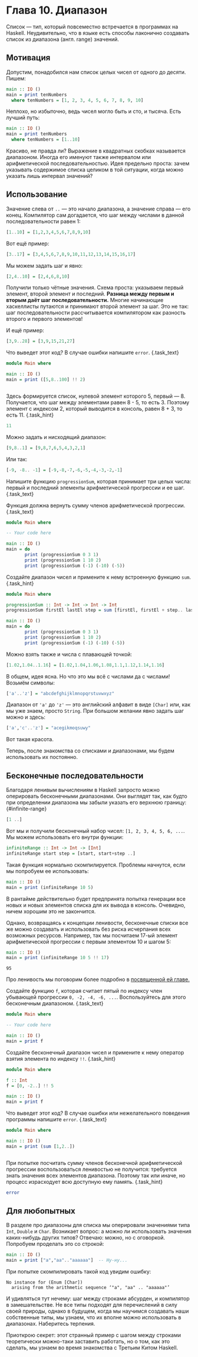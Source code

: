 # Глава 10. Диапазон

Список — тип, который повсеместно встречается в программах на Haskell. Неудивительно, что в языке есть способы лаконично создавать список из диапазона (англ. range) значений.

## Мотивация

Допустим, понадобился нам список целых чисел от одного до десяти. Пишем:

```haskell
main :: IO ()
main = print tenNumbers
  where tenNumbers = [1, 2, 3, 4, 5, 6, 7, 8, 9, 10]
```

Неплохо, но избыточно, ведь чисел могло быть и сто, и тысяча. Есть лучший путь:

```haskell
main :: IO ()
main = print tenNumbers
  where tenNumbers = [1..10]
```

Красиво, не правда ли? Выражение в квадратных скобках называется диапазоном. Иногда его именуют также интервалом или арифметической последовательностью. Идея предельно проста: зачем указывать содержимое списка целиком в той ситуации, когда можно указать лишь интервал значений? 

## Использование

Значение слева от `..` — это начало диапазона, а значение справа — его конец. Компилятор сам догадается, что шаг между числами в данной последовательности равен 1:

```haskell
[1..10] = [1,2,3,4,5,6,7,8,9,10]
```

Вот ещё пример:

```haskell
[3..17] = [3,4,5,6,7,8,9,10,11,12,13,14,15,16,17]
```

Мы можем задать шаг и явно:

```haskell
[2,4..10] = [2,4,6,8,10]
```

Получили только чётные значения. Схема проста: указываем первый элемент, второй элемент и последний. **Разница между первым и вторым даёт шаг последовательности.** Многие начинающие хаскеллисты путаются и принимают второй элемент за шаг. Это не так: шаг последовательности рассчитывается компилятором как разность второго и первого элементов!

И ещё пример:

```haskell
[3,9..28] = [3,9,15,21,27]
```

Что выведет этот код? В случае ошибки напишите `error`. {.task_text}

```haskell
module Main where

main :: IO ()
main = print ([5,8..100] !! 2)
```

```consoleoutput {.task_source #haskell_chapter_0100_task_0010}
```
Здесь формируется список, нулевой элемент которого 5, первый — 8. Получается, что шаг между элементами равен 8 - 5, то есть 3. Поэтому элемент с индексом 2, который выводится в консоль, равен 8 + 3, то есть 11. {.task_hint}
```haskell {.task_answer}
11
```

Можно задать и нисходящий диапазон:

```haskell
[9,8..1] = [9,8,7,6,5,4,3,2,1]
```

Или так:

```haskell
[-9, -8.. -1] = [-9,-8,-7,-6,-5,-4,-3,-2,-1]
```

Напишите функцию `progressionSum`, которая принимает три целых числа: первый и последний элементы арифметической прогрессии и ее шаг. {.task_text}

Функция должна вернуть сумму членов арифметической прогрессии. {.task_text}

```haskell {.task_source #haskell_chapter_0100_task_0020}
module Main where

-- Your code here

main :: IO ()
main = do
       print (progressionSum 0 3 1)
       print (progressionSum 1 10 2)
       print (progressionSum (-1) (-10) (-5))
```
Создайте диапазон чисел и примените к нему встроенную функцию `sum`.  {.task_hint}
```haskell {.task_answer}
module Main where

progressionSum :: Int -> Int -> Int -> Int
progressionSum firstEl lastEl step = sum [firstEl, firstEl + step.. lastEl]

main :: IO ()
main = do
       print (progressionSum 0 3 1)
       print (progressionSum 1 10 2)
       print (progressionSum (-1) (-10) (-5))
```

Можно взять также и числа с плавающей точкой:

```haskell
[1.02,1.04..1.16] = [1.02,1.04,1.06,1.08,1.1,1.12,1.14,1.16]
```

В общем, идея ясна. Но что это мы всё с числами да с числами! Возьмём символы:

```haskell
['a'..'z'] = "abcdefghijklmnopqrstuvwxyz"
```

Диапазон от `'a'` до `'z'` — это английский алфавит в виде `[Char]` или, как мы уже знаем, просто `String`. При большом желании явно задать шаг можно и здесь:

```haskell
['a','c'..'z'] = "acegikmoqsuwy"
```

Вот такая красота.

Теперь, после знакомства со списками и диапазонами, мы будем использовать их постоянно.

## Бесконечные последовательности

Благодаря ленивым вычислениям в Haskell запросто можно оперировать бесконечными диапазонами. Они выглядят так, как будто при определении диапазона мы забыли указать его верхнюю границу: {#infinite-range}

```haskell
[1 ..]
```

Вот мы и получили бесконечный набор чисел: `[1, 2, 3, 4, 5, 6, ...`. Мы можем использовать его внутри функции:

```haskell
infiniteRange :: Int -> Int -> [Int]
infiniteRange start step = [start, start+step ..]
```

Такая функция нормально скомпилируется. Проблемы начнутся, если мы попробуем ее использовать:

```haskell
main :: IO ()
main = print (infiniteRange 10 5)
```

В рантайме действительно будет предпринята попытка генерации все новых и новых элементов списка для их вывода в консоль. Очевидно, ничем хорошим это не закончится.

Однако, возвращаясь к концепции ленивости, бесконечные списки все же можно создавать и использовать без риска исчерпания всех возможных ресурсов. Например, так мы посчитаем 17-ый элемент арифметической прогрессии с первым элементом 10 и шагом 5:

```haskell
main :: IO ()
main = print (infiniteRange 10 5 !! 17)
```
```
95
```

Про ленивость мы поговорим более подробно в [посвященной ей главе.](/courses/haskell/chapters/haskell_chapter_0170/)

Создайте функцию `f`, которая считает пятый по индексу член убывающей прогрессии `0, -2, -4, -6, ...`. Воспользуйтесь для этого бесконечным диапазоном. {.task_text}

```haskell {.task_source #haskell_chapter_0100_task_0030}
module Main where

-- Your code here

main :: IO ()
main = print f
```
Создайте бесконечный диапазон чисел и примените к нему оператор взятия элемента по индексу `!!`.  {.task_hint}
```haskell {.task_answer}
module Main where

f :: Int
f = [0, -2..] !! 5

main :: IO ()
main = print f
```

Что выведет этот код? В случае ошибки или нежелательного поведения программы напишите `error`. {.task_text}

```haskell
module Main where

main :: IO ()
main = print (sum [1,2..])
```

```consoleoutput {.task_source #haskell_chapter_0100_task_0040}
```
При попытке посчитать сумму членов бесконечной арифметической прогрессии воспользоваться ленивостью не получится: требуется знать значения всех элементов диапазона. Поэтому так или иначе, но процесс израсходует всю доступную ему память. {.task_hint}
```haskell {.task_answer}
error
```

## Для любопытных

В разделе про диапазоны для списка мы оперировали значениями типа `Int`, `Double` и `Char`. Возникает вопрос: а можно ли использовать значения каких-нибудь других типов? Отвечаю: можно, но с оговоркой. Попробуем проделать это со строкой:

```haskell
main :: IO ()
main = print ["a","aa".."aaaaaa"]  -- Ну-ну...
```

При попытке скомпилировать такой код увидим ошибку:

```
No instance for (Enum [Char])
  arising from the arithmetic sequence ‘"a", "aa" .. "aaaaaa"’
```

И удивляться тут нечему: шаг между строками абсурден, и компилятор в замешательстве. Не все типы подходят для перечислений в силу своей природы, однако в будущем, когда мы научимся создавать наши собственные типы, мы узнаем, что их вполне можно использовать в диапазонах. Наберитесь терпения.

Приоткрою секрет: этот странный пример с шагом между строками теоретически можно-таки заставить работать, но о том, как это сделать, мы узнаем во время знакомства с Третьим Китом Haskell.

